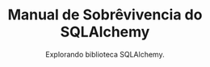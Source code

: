 <h1 align='center'>Manual de Sobrêvivencia do SQLAlchemy</h1>

<p align='center'>Explorando biblioteca SQLAlchemy.</p>
